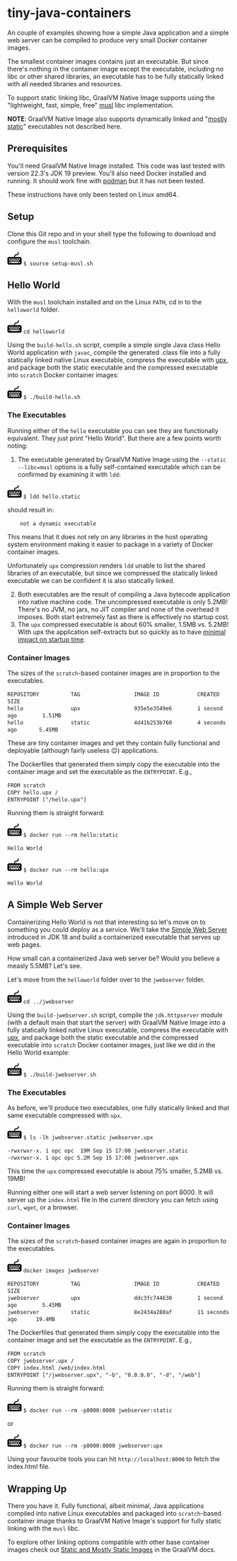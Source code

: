 # tiny-java-containers

An couple of examples showing how a simple Java application and a simple web
server can be compiled to produce very small Docker container images.

The smallest container images contains just an executable.  But since there's
nothing in the container image except the executable, including no libc or other
shared libraries, an executable has to be fully statically linked with all
needed libraries and resources.

To support static linking libc, GraalVM Native Image supports using the
"lightweight, fast, simple, free" [musl](https://musl.libc.org/) libc
implementation.

**NOTE**: GraalVM Native Image also supports dynamically linked and "[mostly
static](https://www.graalvm.org/22.0/reference-manual/native-image/StaticImages/)"
executables not described here.

## Prerequisites

You'll need GraalVM Native Image installed.  This code was last tested with
version 22.3's JDK 19 preview.  You'll also need Docker installed and running.
It should work fine with [podman](https://podman.io/) but it has not been
tested.

These instructions have only been tested on Linux amd64.

## Setup

Clone this Git repo and in your shell type the following to download and
configure the `musl` toolchain.

![](images/keyboard.jpg) `$ source setup-musl.sh`


## Hello World

With the `musl` toolchain installed and on the Linux `PATH`, cd in to the `helloworld` folder.

![](images/keyboard.jpg) `cd helloworld`

Using the `build-hello.sh` script, compile a simple single Java class Hello
World application with `javac`, compile the generated .class file into a fully
statically linked native Linux executable, compress the executable with
[upx](https://upx.github.io/), and package both the static executable and the
compressed executable into `scratch` Docker container images:

![](images/keyboard.jpg) `$ ./build-hello.sh`

### The Executables

Running either of the `hello` executable you can see they are functionally
equivalent. They just print "Hello World". But there are a few points worth
noting:

1. The executable generated by GraalVM Native Image using the 
   `--static --libc=musl` options is a fully self-contained executable which can be
   confirmed by examining it with `ldd`:

![](images/keyboard.jpg) `$ ldd hello.static`

should result in:

```shell
	not a dynamic executable
```

This means that it does not rely on any libraries in the host operating system
environment making it easier to package in a variety of Docker container images.

Unfortunately `upx` compression renders `ldd` unable to list the shared
libraries of an executable, but since we compressed the statically linked
executable we can be confident it is also statically linked.

2. Both executables are the result of compiling a Java bytecode application into
   native machine code. The uncompressed executable is only 5.2MB!  There's no
   JVM, no jars, no JIT compiler and none of the overhead it imposes.  Both
   start extremely fast as there is effectively no startup cost.
3. The `upx` compressed executable is about 60% smaller, 1.5MB vs. 5.2MB! With
   upx the application self-extracts but so quickly as to have [minimal impact
   on startup
   time](https://medium.com/graalvm/compressed-graalvm-native-images-4d233766a214).  

### Container Images

The sizes of the `scratch`-based container images are in proportion to the
executables.  

```shell
REPOSITORY          TAG                 IMAGE ID            CREATED             SIZE
hello               upx                 935e5e3549e6        1 second ago        1.51MB
hello               static              4d41b253b760        4 seconds ago       5.45MB
```
These are tiny container images and yet they contain fully functional and
deployable (although fairly useless 😉) applications.

The Dockerfiles that generated them simply copy the executable
into the container image and set the executable as the `ENTRYPOINT`.  E.g.,

```docker
FROM scratch
COPY hello.upx /
ENTRYPOINT ["/hello.upx"]
```

Running them is straight forward:

![](images/keyboard.jpg) `$ docker run --rm hello:static`

```shell
Hello World
```

![](images/keyboard.jpg) `$ docker run --rm hello:upx`

```shell
Hello World
```

## A Simple Web Server

Containerizing Hello World is not that interesting so let's move on to something
you could deploy as a service. We'll take the [Simple Web
Server](https://blogs.oracle.com/javamagazine/post/java-18-simple-web-server)
introduced in JDK 18 and build a containerized executable that serves up web
pages.

How small can a containerized Java web server be? Would you believe a measly
5.5MB? Let's see.

Let's move from the `helloworld` folder over to the `jwebserver` folder. 

![](images/keyboard.jpg) `cd ../jwebserver`

Using the `build-jwebserver.sh` script, compile the `jdk.httpserver` module
(with a default main that start the server) with GraalVM Native Image into a
fully statically linked native Linux executable, compress the executable with
[upx](https://upx.github.io/), and package both the static executable and the
compressed executable into `scratch` Docker container images, just like we did
in the Hello World example:

![](images/keyboard.jpg) `$ ./build-jwebserver.sh`

### The Executables

As before, we'll produce two executables, one fully statically linked and that same executable compressed with `upx`.

![](images/keyboard.jpg) `$ ls -lh jwebserver.static jwebserver.upx`

```shell
-rwxrwxr-x. 1 opc opc  19M Sep 15 17:00 jwebserver.static
-rwxrwxr-x. 1 opc opc 5.2M Sep 15 17:00 jwebserver.upx
```

This time the `upx` compressed executable is about 75% smaller, 5.2MB vs. 19MB!

Running either one will start a web server listening on port 8000.  It will server up the `index.html` file in the current directory you can fetch using `curl`, `wget`, or a browser.

### Container Images

The sizes of the `scratch`-based container images are again in proportion to the
executables.  

![](images/keyboard.jpg) `docker images jwebserver`

```shell
REPOSITORY          TAG                 IMAGE ID            CREATED             SIZE
jwebserver          upx                 ddc3fc744630        1 second ago        5.45MB
jwebserver          static              8e2434a288af        11 seconds ago      19.4MB
```

The Dockerfiles that generated them simply copy the executable
into the container image and set the executable as the `ENTRYPOINT`.  E.g.,

```docker
FROM scratch
COPY jwebserver.upx /
COPY index.html /web/index.html
ENTRYPOINT ["/jwebserver.upx", "-b", "0.0.0.0", "-d", "/web"]
```

Running them is straight forward:

![](images/keyboard.jpg) `$ docker run --rm -p8000:8000 jwebserver:static`

or

![](images/keyboard.jpg) `$ docker run --rm -p8000:8000 jwebserver:upx`

Using your favourite tools you can hit `http://localhost:8000` to fetch the index.html file.

## Wrapping Up

There you have it.  Fully functional, albeit minimal, Java applications
compiled into native Linux executables and packaged into `scratch`-based container
image thanks to GraalVM Native Image's support for fully static linking with the
`musl` libc.

To explore other linking options compatible with other base container images
check out [Static and Mostly Static
Images](https://www.graalvm.org/22.0/reference-manual/native-image/StaticImages/)
in the GraalVM docs.

